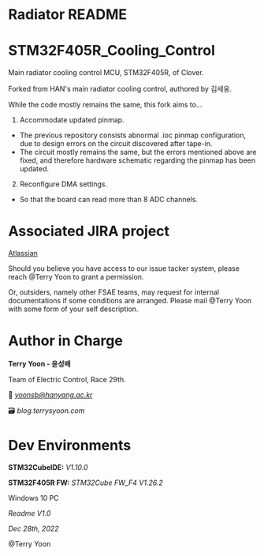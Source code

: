 # Radiator README

# STM32F405R_Cooling_Control

Main radiator cooling control MCU, STM32F405R, of Clover.

Forked from HAN's main radiator cooling control, authored by 김세웅.

While the code mostly remains the same, this fork aims to...

1. Accommodate updated pinmap.
- The previous repository consists abnormal .ioc pinmap configuration, due to design errors on the circuit discovered after tape-in.
- The circuit mostly remains the same, but the errors mentioned above are fixed, and therefore hardware schematic regarding the pinmap has been updated.
2. Reconfigure DMA settings.
- So that the board can read more than 8 ADC channels.

# Associated JIRA project

[Atlassian](https://racehanyang.atlassian.net/jira/software/projects/RC/settings/boards/2/roadmap)

Should you believe you have access to our issue tacker system, please reach @Terry Yoon to grant a permission.

Or, outsiders, namely other FSAE teams, may request for internal documentations if some conditions are arranged. Please mail @Terry Yoon with some form of your self description.

# Author in Charge

**Terry Yoon - 윤성배**

Team of Electric Control, Race 29th.

📧 *yoonsb@hanyang.ac.kr*

🗃️ *blog.terrysyoon.com*

# Dev Environments

**STM32CubeIDE:** *V1.10.0*

**STM32F405R FW:** *STM32Cube FW_F4 V1.26.2*

Windows 10 PC

*Readme V1.0*

*Dec 28th, 2022*

@Terry Yoon